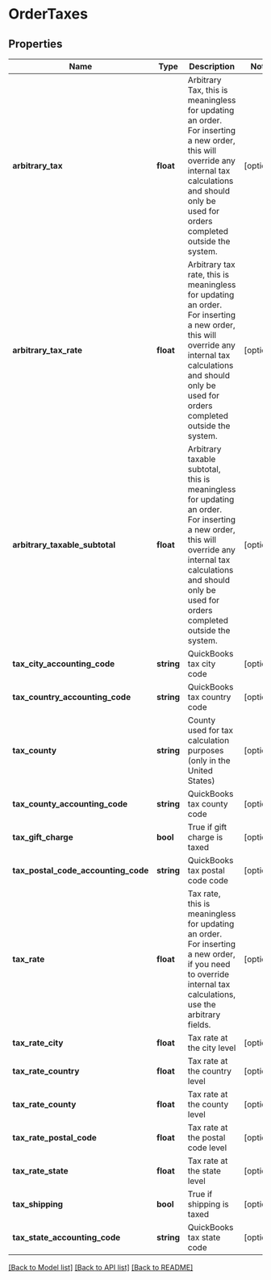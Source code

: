 # OrderTaxes

## Properties
Name | Type | Description | Notes
------------ | ------------- | ------------- | -------------
**arbitrary_tax** | **float** | Arbitrary Tax, this is meaningless for updating an order.  For inserting a new order, this will override any internal tax calculations and should only be used for orders completed outside the system. | [optional] 
**arbitrary_tax_rate** | **float** | Arbitrary tax rate, this is meaningless for updating an order.  For inserting a new order, this will override any internal tax calculations and should only be used for orders completed outside the system. | [optional] 
**arbitrary_taxable_subtotal** | **float** | Arbitrary taxable subtotal, this is meaningless for updating an order.  For inserting a new order, this will override any internal tax calculations and should only be used for orders completed outside the system. | [optional] 
**tax_city_accounting_code** | **string** | QuickBooks tax city code | [optional] 
**tax_country_accounting_code** | **string** | QuickBooks tax country code | [optional] 
**tax_county** | **string** | County used for tax calculation purposes (only in the United States) | [optional] 
**tax_county_accounting_code** | **string** | QuickBooks tax county code | [optional] 
**tax_gift_charge** | **bool** | True if gift charge is taxed | [optional] 
**tax_postal_code_accounting_code** | **string** | QuickBooks tax postal code code | [optional] 
**tax_rate** | **float** | Tax rate, this is meaningless for updating an order.  For inserting a new order, if you need to override internal tax calculations, use the arbitrary fields. | [optional] 
**tax_rate_city** | **float** | Tax rate at the city level | [optional] 
**tax_rate_country** | **float** | Tax rate at the country level | [optional] 
**tax_rate_county** | **float** | Tax rate at the county level | [optional] 
**tax_rate_postal_code** | **float** | Tax rate at the postal code level | [optional] 
**tax_rate_state** | **float** | Tax rate at the state level | [optional] 
**tax_shipping** | **bool** | True if shipping is taxed | [optional] 
**tax_state_accounting_code** | **string** | QuickBooks tax state code | [optional] 

[[Back to Model list]](../README.md#documentation-for-models) [[Back to API list]](../README.md#documentation-for-api-endpoints) [[Back to README]](../README.md)


